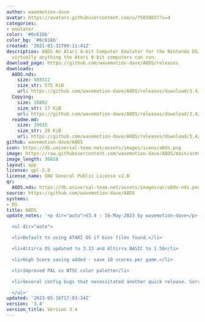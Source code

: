 ```yaml
---
author: wavemotion-dave
avatar: https://avatars.githubusercontent.com/u/75039837?v=4
categories:
- emulator
color: '#6c616b'
color_bg: '#6c616b'
created: '2021-01-31T00:11:41Z'
description: A8DS An Atari 8-bit Computer Emulator for the Nintendo DS/DSi and includes
  virtually anything the Atari 8-bit computers can run.
download_page: https://github.com/wavemotion-dave/A8DS/releases
downloads:
  A8DS.nds:
    size: 589312
    size_str: 575 KiB
    url: https://github.com/wavemotion-dave/A8DS/releases/download/3.4/A8DS.nds
  Copying:
    size: 18092
    size_str: 17 KiB
    url: https://github.com/wavemotion-dave/A8DS/releases/download/3.4/Copying
  readme.md:
    size: 29035
    size_str: 28 KiB
    url: https://github.com/wavemotion-dave/A8DS/releases/download/3.4/readme.md
github: wavemotion-dave/A8DS
icon: https://db.universal-team.net/assets/images/icons/a8ds.png
image: https://raw.githubusercontent.com/wavemotion-dave/A8DS/main/arm9/gfx/bgTop.png
image_length: 36018
layout: app
license: gpl-2.0
license_name: GNU General Public License v2.0
qr:
  A8DS.nds: https://db.universal-team.net/assets/images/qr/a8ds-nds.png
source: https://github.com/wavemotion-dave/A8DS
systems:
- DS
title: A8DS
update_notes: '<p dir="auto">V3.4 : 16-May-2023 by wavemotion-dave</p>

  <ul dir="auto">

  <li>Default to using ATARI OS if bios files found.</li>

  <li>Altirra OS updated to 3.33 and Altirra BASIC to 1.58</li>

  <li>High Score saving added - save 10 scores per game.</li>

  <li>Improved PAL vs NTSC color palette</li>

  <li>Several config bugs that necessitated another quick release. Sorry!</li>

  </ul>'
updated: '2023-05-16T17:03:34Z'
version: '3.4'
version_title: Version 3.4
---
```

